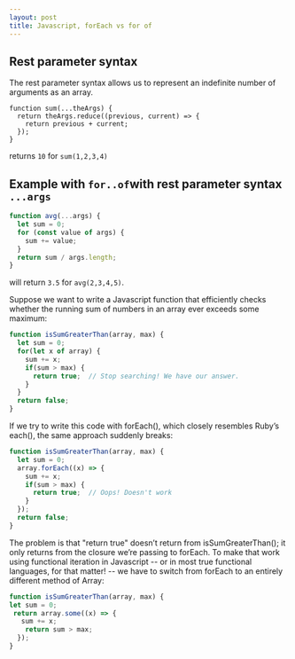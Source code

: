 ```yaml
---
layout: post
title: Javascript, forEach vs for of
---
```

## Rest parameter syntax
The rest parameter syntax allows us to represent an indefinite number of arguments as an array.

```javacsript
function sum(...theArgs) {
  return theArgs.reduce((previous, current) => {
    return previous + current;
  });
}
```
returns   `10`  for `sum(1,2,3,4)`


## Example with `for..of`with rest parameter syntax `...args`

```javascript
function avg(...args) {
  let sum = 0;
  for (const value of args) {
    sum += value;
  }
  return sum / args.length;
}
```
will return `3.5` for `avg(2,3,4,5)`.


Suppose we want to write a Javascript function that efficiently checks whether the running sum of numbers in an array ever exceeds some maximum:

```javascript
function isSumGreaterThan(array, max) {
  let sum = 0;
  for(let x of array) {
    sum += x;
    if(sum > max) {
      return true;  // Stop searching! We have our answer.
    }
  }
  return false;
}
```

If we try to write this code with forEach(), which closely resembles Ruby’s each(), the same approach suddenly breaks:
 
```javascript   
function isSumGreaterThan(array, max) {
  let sum = 0;
  array.forEach((x) => {
    sum += x;
    if(sum > max) {
      return true;  // Oops! Doesn't work
    }
  });
  return false;
}
```

The problem is that "return true" doesn’t return from isSumGreaterThan(); it only returns from the closure we’re passing to forEach. To make that work using functional iteration in Javascript -- or in most true functional languages, for that matter! -- we have to switch from forEach to an entirely different method of Array:

```javascript
function isSumGreaterThan(array, max) {
let sum = 0;
 return array.some((x) => {
   sum += x;
    return sum > max;
  });
}
```
